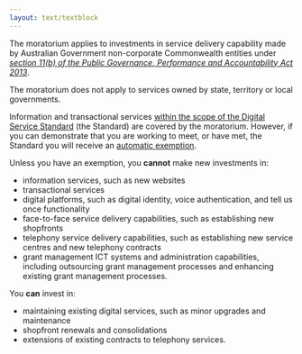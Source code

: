 ```yaml
---
layout: text/textblock
---
```


The moratorium applies to investments in service delivery capability made by Australian Government non-corporate Commonwealth entities under *[section 11(b) of the Public Governance, Performance and Accountability Act 2013](https://www.legislation.gov.au/Details/C2016C00414/Html/Text#_Toc450312934)*.

The moratorium does not apply to services owned by state, territory or local governments.

Information and transactional services [within the scope of the Digital Service Standard](/standard/scope-of-standard/) (the Standard) are covered by the moratorium. However, if you can demonstrate that you are working to meet, or have met, the Standard you will receive an [automatic exemption](#automatic-exemption).

Unless you have an exemption, you **cannot** make new investments in:

 - information services, such as new websites
 - transactional services
 - digital platforms, such as digital identity, voice authentication, and tell us once functionality
 - face-to-face service delivery capabilities, such as establishing new shopfronts
 - telephony service delivery capabilities, such as establishing new service centres and new telephony contracts
 - grant management ICT systems and administration capabilities, including outsourcing grant management processes and enhancing existing grant management processes.

You **can** invest in:

 - maintaining existing digital services, such as minor upgrades and maintenance
 - shopfront renewals and consolidations
 - extensions of existing contracts to telephony services.
